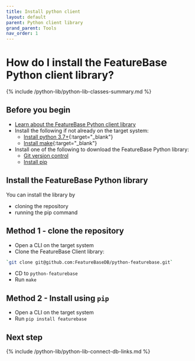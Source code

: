 ```yaml
---
title: Install python client
layout: default
parent: Python client library
grand_parent: Tools
nav_order: 1
---
```

# How do I install the FeatureBase Python client library?

{% include /python-lib/python-lib-classes-summary.md %}

## Before you begin

* [Learn about the FeatureBase Python client library](/docs/tools/python-client-library/python-client-home)
* Install the following if not already on the target system:
  * [Install python 3.7+](https://www.python.org/downloads/){:target="_blank"}
  * [Install make](https://www.gnu.org/software/make/){:target="_blank"}
* Install one of the following to download the FeatureBase Python library:
  * [Git version control](https://git-scm.com/book/en/v2/Getting-Started-Installing-Git)
  * [Install pip](https://pip.pypa.io/en/stable/installation/)

## Install the FeatureBase Python library

You can install the library by
* cloning the repository
* running the pip command

## Method 1 - clone the repository

* Open a CLI on the target system
* Clone the FeatureBase Client library:

```sh
`git clone git@github.com:FeatureBaseDB/python-featurebase.git`
```

* CD to `python-featurebase`
* Run `make`

## Method 2 - Install using `pip`

* Open a CLI on the target system
* Run `pip install featurebase`

## Next step

{% include /python-lib/python-lib-connect-db-links.md %}

